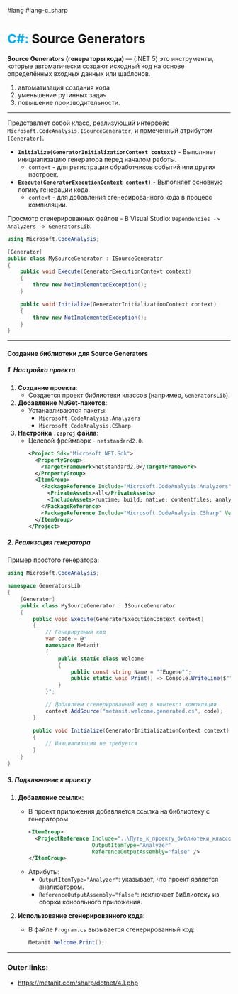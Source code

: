 #lang #lang-c_sharp
# <font color="#00b0f0">C#:</font> Source Generators


**Source Generators (генераторы кода)** — (.NET 5) это инструменты, которые автоматически создают исходный код на основе определённых входных данных или шаблонов. 
1. автоматизация создания кода
2. уменьшение рутинных задач
3. повышение производительности.


---
Представляет собой класс, реализующий интерфейс `Microsoft.CodeAnalysis.ISourceGenerator`, и помеченный атрибутом `[Generator]`.

- **`Initialize(GeneratorInitializationContext context)`** - Выполняет инициализацию генератора перед началом работы.
  - `context` - для регистрации обработчиков событий или других настроек.
- **`Execute(GeneratorExecutionContext context)`** - Выполняет основную логику генерации кода.
  - `context` - для добавления сгенерированного кода в процесс компиляции.

Просмотр сгенерированных файлов - В Visual Studio: `Dependencies -> Analyzers -> GeneratorsLib`.

```csharp
using Microsoft.CodeAnalysis;

[Generator]
public class MySourceGenerator : ISourceGenerator
{
    public void Execute(GeneratorExecutionContext context)
    {
        throw new NotImplementedException();
    }

    public void Initialize(GeneratorInitializationContext context)
    {
        throw new NotImplementedException();
    }
}
```

---
#### Создание библиотеки для Source Generators

##### **1. Настройка проекта**
1. **Создание проекта**:
   - Создается проект библиотеки классов (например, `GeneratorsLib`).
2. **Добавление NuGet-пакетов**:
   - Устанавливаются пакеты:
     - `Microsoft.CodeAnalysis.Analyzers`
     - `Microsoft.CodeAnalysis.CSharp`
3. **Настройка `.csproj` файла**:
   - Целевой фреймворк - `netstandard2.0`.
     ```xml
     <Project Sdk="Microsoft.NET.Sdk">
       <PropertyGroup>
         <TargetFramework>netstandard2.0</TargetFramework>
       </PropertyGroup>
       <ItemGroup>
         <PackageReference Include="Microsoft.CodeAnalysis.Analyzers" Version="3.3.3">
           <PrivateAssets>all</PrivateAssets>
           <IncludeAssets>runtime; build; native; contentfiles; analyzers; buildtransitive</IncludeAssets>
         </PackageReference>
         <PackageReference Include="Microsoft.CodeAnalysis.CSharp" Version="4.4.0" />
       </ItemGroup>
     </Project>
     ```

##### **2. Реализация генератора**
Пример простого генератора:
```csharp
using Microsoft.CodeAnalysis;

namespace GeneratorsLib
{
    [Generator]
    public class MySourceGenerator : ISourceGenerator
    {
        public void Execute(GeneratorExecutionContext context)
        {
            // Генерируемый код
            var code = @"
            namespace Metanit
            {
                public static class Welcome 
                {
                    public const string Name = ""Eugene"";
                    public static void Print() => Console.WriteLine($""Hello {Name}!"");
                }
            }";

            // Добавляем сгенерированный код в контекст компиляции
            context.AddSource("metanit.welcome.generated.cs", code);
        }

        public void Initialize(GeneratorInitializationContext context)
        {
            // Инициализация не требуется
        }
    }
}
```

##### **3. Подключение к проекту**
1. **Добавление ссылки**:
   - В проект приложения добавляется ссылка на библиотеку с генератором.
     ```xml
     <ItemGroup>
       <ProjectReference Include="..\Путь_к_проекту_библиотеки_классов\GeneratorsLib.csproj"
                         OutputItemType="Analyzer" 
                         ReferenceOutputAssembly="false" />
     </ItemGroup>
     ```
   - Атрибуты:
     - `OutputItemType="Analyzer"`: указывает, что проект является анализатором.
     - `ReferenceOutputAssembly="false"`: исключает библиотеку из сборки консольного приложения.

2. **Использование сгенерированного кода**:
   - В файле `Program.cs` вызывается сгенерированный код:
     ```csharp
     Metanit.Welcome.Print();
     ```

---
### Outer links:
- https://metanit.com/sharp/dotnet/4.1.php